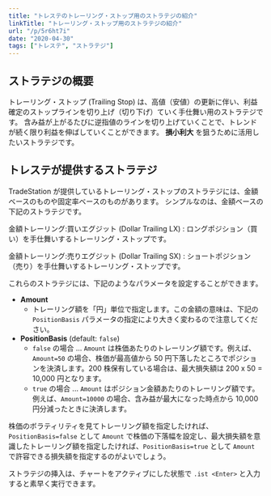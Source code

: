 ```yaml
---
title: "トレステのトレーリング・ストップ用のストラテジの紹介"
linkTitle: "トレーリング・ストップ用のストラテジの紹介"
url: "/p/5r6ht7i"
date: "2020-04-30"
tags: ["トレステ", "ストラテジ"]
---
```


ストラテジの概要
----

トレーリング・ストップ (Trailing Stop) は、高値（安値）の更新に伴い、利益確定のストップラインを切り上げ（切り下げ）ていく手仕舞い用のストラテジです。
含み益が上がるたびに逆指値のラインを切り上げていくことで、トレンドが続く限り利益を伸ばしていくことができます。
__損小利大__ を狙うために活用したいストラテジです。


トレステが提供するストラテジ
----

TradeStation が提供しているトレーリング・ストップのストラテジには、金額ベースのものや固定率ベースのものがあります。
シンプルなのは、金額ベースの下記のストラテジです。

金額トレーリング:買いエグジット (Dollar Trailing LX)
: ロングポジション（買い）を手仕舞いするトレーリング・ストップです。

金額トレーリング:売りエグジット (Dollar Trailing SX)
: ショートポジション（売り）を手仕舞いするトレーリング・ストップです。

これらのストラテジには、下記のようなパラメータを設定することができます。

- __Amount__
    - トレーリング額を「円」単位で指定します。この金額の意味は、下記の `PositionBasis` パラメータの指定により大きく変わるので注意してください。
- __PositionBasis__ (default: `false`)
    - `false` の場合 ... `Amount` は株価あたりのトレーリング額です。例えば、`Amount=50` の場合、株価が最高値から 50 円下落したところでポジションを決済します。200 株保有している場合は、最大損失額は 200 x 50 = 10,000 円となります。
    - `true` の場合 ... `Amount` はポジション金額あたりのトレーリング額です。例えば、`Amount=10000` の場合、含み益が最大になった時点から 10,000 円分減ったときに決済します。

株価のボラティリティを見てトレーリング額を指定したければ、`PositionBasis=false` として `Amount` で株価の下落幅を設定し、最大損失額を意識したトレーリング額を指定したければ、`PositionBasis=true` として `Amount` で許容できる損失額を指定するのがよいでしょう。

ストラテジの挿入は、チャートをアクティブにした状態で `.ist <Enter>` と入力すると素早く実行できます。

